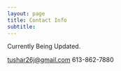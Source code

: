 ```yaml
---
layout: page
title: Contact Info
subtitle: 
---
```

Currently Being Updated.

tushar26j@gmail.com
613-862-7880
